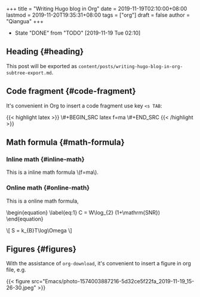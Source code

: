 +++
title = "Writing Hugo blog in Org"
date = 2019-11-19T02:10:00+08:00
lastmod = 2019-11-20T19:35:31+08:00
tags = ["org"]
draft = false
author = "Qiangua"
+++

-   State "DONE"       from "TODO"       <span class="timestamp-wrapper"><span class="timestamp">[2019-11-19 Tue 02:10]</span></span>


## Heading {#heading}

This post will be exported as `content/posts/writing-hugo-blog-in-org-subtree-export.md`.


## Code fragment {#code-fragment}

It's convenient in Org to insert a code fragment use key `<s TAB`:

{{< highlight latex >}}
\\#+BEGIN_SRC latex
  f=ma
\\#+END_SRC
{{< /highlight >}}


## Math formula {#math-formula}


### Inline math {#inline-math}

This is a inline math formula \\(f=ma\\).


### Online math {#online-math}

This is a online math formula,

\begin{equation}
\label{eq:1}
C = W\log\_{2} (1+\mathrm{SNR})
\end{equation}

\\[ S = k\_{B}T\\log\\Omega \\]


## Figures {#figures}

With the assistance of `org-download`, it's convenient to insert a figure in org file, e.g.

{{< figure src="Emacs/photo-1574003887216-5d32ce5f22fa_2019-11-19_15-26-30.jpeg" >}}